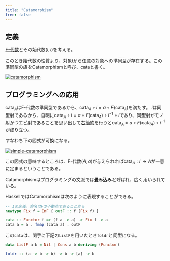 ```yaml
---
title: "Catamorphism"
free: false
---
```


## 定義

[F-代数](./f-algebra)とその始代数$(I, i)$を考える。

このとき始代数の性質より、対象$I$から任意の対象への準同型が存在する。この準同型の族をCatamorphismと呼び、$\mathrm{cata}$と書く。

[![catamorphism](https://storage.googleapis.com/zenn-user-upload/dd267b882263-20240805.png)](https://q.uiver.app/#q=WzAsNSxbMCwwLCJcXG1hdGhiZntDfSJdLFswLDEsIkYoSSkiXSxbMCwyLCJGKEEpIl0sWzEsMiwiQSJdLFsxLDEsIkkiXSxbMSw0LCJpIiwwLHsib2Zmc2V0IjotMX1dLFs0LDMsIlxcbWF0aHJte2NhdGF9X0EiXSxbMiwzLCJhIiwyXSxbMSwyLCJGKFxcbWF0aHJte2NhdGF9X0EpIiwyXSxbNCwxLCJpXnstMX0iLDAseyJvZmZzZXQiOi0xfV1d)

## プログラミングへの応用

$\mathrm{cata}_A$はF-代数の準同型であるから、$\mathrm{cata}_A \circ i = a \circ F(\mathrm{cata}_A)$を満たす。
$i$は同型射であるから、自明に$\mathrm{cata}_A \circ i = a \circ F(\mathrm{cata}_A) \circ i^{-1} \circ i$であり、同型射がモノ射かつエピ射であることを思い出して[右簡約](monic-and-epic-morphisms#エピ射)を行うと$\mathrm{cata}_A = a \circ F(\mathrm{cata}_A) \circ i^{-1}$が成り立つ。

すなわち下の図式が可換になる。

[![simple-catamorphism](https://storage.googleapis.com/zenn-user-upload/57dfd8063086-20240805.png)](https://q.uiver.app/#q=WzAsNSxbMCwwLCJcXG1hdGhiZntDfSJdLFswLDIsIkYoSSkiXSxbMCwzLCJGKEEpIl0sWzIsMywiQSJdLFswLDEsIkkiXSxbNCwzLCJcXG1hdGhybXtjYXRhfV9BIl0sWzIsMywiYSIsMl0sWzEsMiwiRihcXG1hdGhybXtjYXRhfV9BKSIsMl0sWzQsMSwiaV57LTF9IiwyXV0=)

この図式の意味するところは、F-代数$(A, a)$が与えられれば$\mathrm{cata}_A: I \to A$が一意に定まるということである。

Catamorphismはプログラミングの文脈では**畳み込み**と呼ばれ、広く用いられている。

HaskellではCatamorphismは次のように表現することができる。

```Haskell
-- Iの定義。命名はFの不動点であることから
newtype Fix f = InF { outF :: f (Fix f) }

cata :: Functor f => (f a -> a) -> Fix f -> a
cata a = a . fmap (cata a) . outF
```

この`cata`は、関手に下記の`ListF`を用いたとき`foldr`と同型になる。

```Haskell
data ListF a b = Nil | Cons a b deriving (Functor)

foldr :: (a -> b -> b) -> b -> [a] -> b
```
